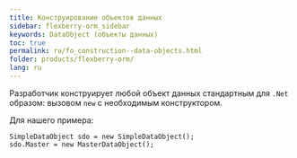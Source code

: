 ```yaml
---
title: Конструирование объектов данных
sidebar: flexberry-orm_sidebar
keywords: DataObject (объекты данных)
toc: true
permalink: ru/fo_construction--data-objects.html
folder: products/flexberry-orm/
lang: ru
---
```


Разработчик конструирует любой объект данных стандартным для `.Net` образом: вызовом `new` с необходимым конструктором.

Для нашего примера:
```
SimpleDataObject sdo = new SimpleDataObject();
sdo.Master = new MasterDataObject();
```